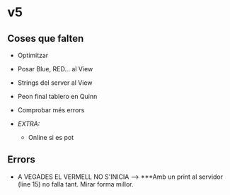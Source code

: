 # v5
## Coses que falten

- Optimitzar

- Posar Blue, RED... al View

- Strings del server al View

- Peon final tablero en Quinn

- Comprobar més errors

- *EXTRA:* 
    
    - Online si es pot

## Errors

- A VEGADES EL VERMELL NO S'INICIA --> ***Amb un print al servidor (line 15) no falla tant. Mirar forma millor.




